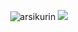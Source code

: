 <!-- ### Hi there 👋 -->
<p align="center">
  <img src="https://github-readme-stats.vercel.app/api?username=arsikurin&show_icons=true&theme=darcula&count_private=true&hide_border=true&bg_color=00000000" alt="arsikurin" />
  <img src="https://github-readme-stats.vercel.app/api/top-langs/?username=arsikurin&layout=compact&theme=darcula&hide_border=true&bg_color=00000000&langs_count=8&hide=css,scss,less,html,purebasic,cmake" />
</p>
